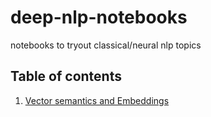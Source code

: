 # deep-nlp-notebooks
notebooks to tryout classical/neural nlp topics

## Table of contents
1. [Vector semantics and Embeddings](https://github.com/Ankush-Chander/deep-nlp-notebooks/tree/main/vector_semantics)

